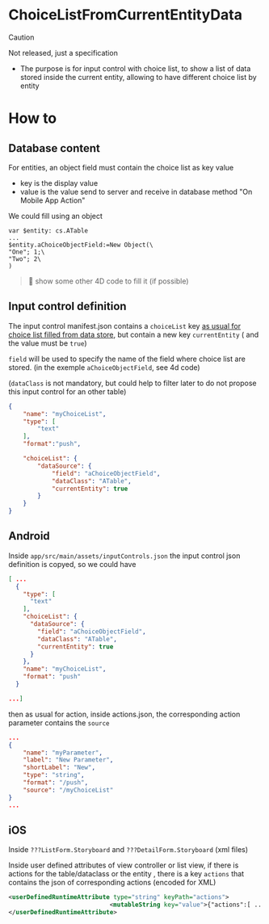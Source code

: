 #  ChoiceListFromCurrentEntityData

> [!CAUTION]
> Not released, just a specification

- The purpose is for input control with choice list, to show a list of data stored inside the current entity, allowing to have different choice list by entity

# How to

## Database content

For entities, an object field must contain the choice list as key value
- key is the display value
- value is the value send to server and receive in database method "On Mobile App Action"

We could fill using an object

```4d
var $entity: cs.ATable
...
$entity.aChoiceObjectField:=New Object(\
"One"; 1;\
"Two"; 2\
)
```

> 🚧 show some other 4D code to fill it (if possible)

## Input control definition

The input control manifest.json contains a `choiceList` key [as usual for choice list filled from data store](https://developer.4d.com/go-mobile/docs/project-definition/actions#dynamic-choice-lists), but contain a new key `currentEntity` ( and the value must be `true`)

`field` will be used to specify the name of the field where choice list are stored. (in the exemple `aChoiceObjectField`, see 4d code)

(`dataClass` is not mandatory, but could help to filter later to do not propose this input control for an other table)

```json
{
    "name": "myChoiceList",
    "type": [
        "text"
    ],
    "format":"push",

    "choiceList": {
        "dataSource": {
            "field": "aChoiceObjectField",
            "dataClass": "ATable",
            "currentEntity": true
        }
    }
}
```

##  Android

Inside `app/src/main/assets/inputControls.json` the input control json definition is copyed, so we could have

```json
[ ...
  {
    "type": [
      "text"
    ],
    "choiceList": {
      "dataSource": {
        "field": "aChoiceObjectField",
        "dataClass": "ATable",
        "currentEntity": true
      }
    },
    "name": "myChoiceList",
    "format": "push"
  }

...]
```

then as usual for action, inside actions.json, the corresponding action parameter contains the `source`

```json
...
{
    "name": "myParameter",
    "label": "New Parameter",
    "shortLabel": "New",
    "type": "string",
    "format": "/push",
    "source": "/myChoiceList"
}
...
```

##  iOS

Inside `???ListForm.Storyboard` and `???DetailForm.Storyboard` (xml files)

Inside user defined attributes of view controller or list view, if there is actions for the table/dataclass or the entity , there is a key `actions` that contains the json of corresponding actions (encoded for XML)

```xml
<userDefinedRuntimeAttribute type="string" keyPath="actions">
                            <mutableString key="value">{"actions":[ ... {"name":"anAction","scope":"currentEntity", ... ,"parameters":[{"name":"newParameter","label":"New Parameter","shortLabel":"New","type":"string","choiceList":{"dataSource":{"dataClass":"ATable","field":"aChoiceObjectField","currentEntity":true}}}...]}]}</mutableString>
</userDefinedRuntimeAttribute>
```
